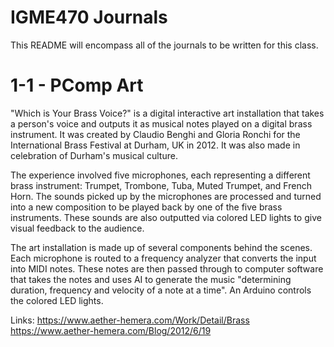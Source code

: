 # IGME470 Journals

This README will encompass all of the journals to be written for this class.

# 1-1 - PComp Art

"Which is Your Brass Voice?" is a digital interactive art installation that takes a person's voice and outputs it as musical notes played on a digital brass instrument. It was created by Claudio Benghi and Gloria Ronchi for the International Brass Festival at Durham, UK in 2012. It was also made in celebration of Durham's musical culture.

The experience involved five microphones, each representing a different brass instrument: Trumpet, Trombone, Tuba, Muted Trumpet, and French Horn. The sounds picked up by the microphones are processed and turned into a new composition to be played back by one of the five brass instruments. These sounds are also outputted via colored LED lights to give visual feedback to the audience.

The art installation is made up of several components behind the scenes. Each microphone is routed to a frequency analyzer that converts the input into MIDI notes. These notes are then passed through to computer software that takes the notes and uses AI to generate the music "determining duration, frequency and velocity of a note at a time". An Arduino controls the colored LED lights.

Links:
https://www.aether-hemera.com/Work/Detail/Brass
https://www.aether-hemera.com/Blog/2012/6/19
